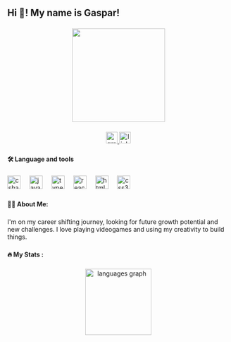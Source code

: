 <h2 align="left">Hi 👋! My name is Gaspar!</h2>

###

<div align="center">
  <img height="211" src="https://static.tumblr.com/b2b58f1a2c56a44e02ebc8552c642f62/ujuxmpt/y5Bnux26n/tumblr_static_by0mgtemu7ks04kk040ssoggo_2048_v2.gif"  />
</div>

###

<div align="center">
  <a href="gasparlleonardi@gmail.com" target="_blank">
    <img src="https://img.shields.io/static/v1?message=Gmail&logo=gmail&label=&color=D14836&logoColor=white&labelColor=&style=for-the-badge" height="26" alt="gmail logo"  />
  </a>
  <a href="https://www.linkedin.com/in/gasparleonardi/" target="_blank">
    <img src="https://img.shields.io/static/v1?message=LinkedIn&logo=linkedin&label=&color=0077B5&logoColor=white&labelColor=&style=for-the-badge" height="26" alt="linkedin logo"  />
  </a>
</div>

###

<h4 align="left">🛠 Language and tools</h4>

###

<div align="left">
  <img src="https://img.shields.io/badge/C Sharp-239120?logo=csharp&logoColor=white&style=for-the-badge" height="30" alt="csharp logo"  />
  <img width="12" />
  <img src="https://img.shields.io/badge/JavaScript-F7DF1E?logo=javascript&logoColor=black&style=for-the-badge" height="30" alt="javascript logo"  />
  <img width="12" />
  <img src="https://img.shields.io/badge/TypeScript-3178C6?logo=typescript&logoColor=white&style=for-the-badge" height="30" alt="typescript logo"  />
  <img width="12" />
  <img src="https://img.shields.io/badge/React-61DAFB?logo=react&logoColor=black&style=for-the-badge" height="30" alt="react logo"  />
  <img width="12" />
  <img src="https://img.shields.io/badge/HTML5-E34F26?logo=html5&logoColor=white&style=for-the-badge" height="30" alt="html5 logo"  />
  <img width="12" />
  <img src="https://img.shields.io/badge/CSS3-1572B6?logo=css3&logoColor=white&style=for-the-badge" height="30" alt="css3 logo"  />
</div>

###

<h4 align="left">👩‍💻 About Me:</h4>

###

<p align="left">I'm on my career shifting journey, looking for future growth potential and new challenges. I love playing videogames and using my creativity to build things.</p>

###

<h4 align="left">🔥 My Stats :</h4>

###

<div align="center">
  <img src="https://github-readme-stats.vercel.app/api/top-langs?username=GasparLeonardi&locale=en&hide_title=false&layout=compact&card_width=320&langs_count=5&theme=dracula&hide_border=false" height="150" alt="languages graph"  />
</div>

###
